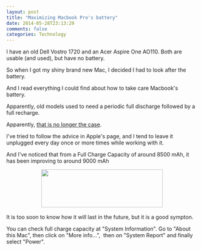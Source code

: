 ```yaml
---
layout: post
title: "Maximizing Macbook Pro's battery"
date: 2014-05-28T23:13:29
comments: false
categories: Technology
---
```


I have an old Dell Vostro 1720 and an Acer Aspire One AO110. Both are usable (and used), but have no battery.


So when I got my shiny brand new Mac, I decided I had to look after the battery.


And I read everything I could find about how to take care Macbook's battery.


Apparently, old models used to need a periodic full discharge followed by a full recharge.


Apparently, <a href="http://www.apple.com/batteries/notebooks.html">that is no longer the case</a>.


I've tried to follow the advice in Apple's page, and I tend to leave it unplugged every day once or more times while working with it.


And I've noticed that from a Full Charge Capacity of around 8500 mAh, it has been improving to around 9000 mAh<br /><div class="separator" style="clear: both; text-align: center;"><a href="http://3.bp.blogspot.com/-bCXcqcodwCo/U3yitXyxE5I/AAAAAAAAAmE/mVM7lOhNvEg/s1600/Screenshot+2014-05-21+13.43.36.png" imageanchor="1" style="margin-left: 1em; margin-right: 1em;"><img border="0" src="http://3.bp.blogspot.com/-bCXcqcodwCo/U3yitXyxE5I/AAAAAAAAAmE/mVM7lOhNvEg/s1600/Screenshot+2014-05-21+13.43.36.png" height="100" width="320" /></a></div><br />It is too soon to know how it will last in the future, but it is a good sympton.


You can check full charge capacity at "System Information". Go to "About this Mac", then click on "More info...", &nbsp;then on "System Report" and finally select "Power".





<br />
